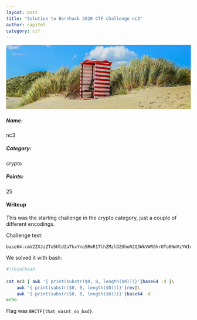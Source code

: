 ```yaml
---
layout: post
title: "Solution to Bornhack 2020 CTF challenge nc3"
author: capitol
category: ctf
---
```


![tent_island](/images/tent_island.jpg)

##### Name:
nc3

##### Category:
crypto

##### Points:
25

#### Writeup

This was the starting challenge in the crypto category, just a couple of different encodings.

Challenge text:

```
base64:cmV2ZXJzZTo5UldZaTkxYno5RmR1TlhZMzlGZGhoR2Q3WkVWRGhrUTo0NmVzYWI=
```

We solved it with bash:

```bash
#!/bin/bash

cat nc3 | awk '{ print(substr($0, 8, length($0)))}'|base64 -d |\
    awk '{ print(substr($0, 9, length($0)))}'|rev|\
    awk '{ print(substr($0, 8, length($0)))}'|base64 -d
echo
```

Flag was `BHCTF{that_wasnt_so_bad}`.